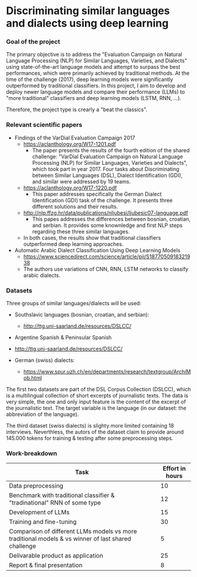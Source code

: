 # Discriminating similar languages and dialects using deep learning

### Goal of the project
The primary objective is to address the "Evaluation Campaign on Natural Language Processing (NLP) for Similar Languages, Varieties, and Dialects" using state-of-the-art language models and attempt to surpass the best performances, which were primarily achieved by traditional methods. At the time of the challenge (2017), deep learning models were significantly outperformed by traditional classifiers. In this project, I aim to develop and deploy newer language models and compare their performance (LLMs) to "more traditional" classifiers and deep learning models (LSTM, RNN, ...).

Therefore, the project type is crearly a "beat the classics". 

### Relevant scientific papers
* Findings of the VarDial Evaluation Campaign 2017
  * https://aclanthology.org/W17-1201.pdf
    * The paper presents the results of the fourth edition of the shared challenge: "VarDial Evaluation Campaign on Natural Language Processing (NLP) for Similar Languages, Varieties and Dialects", which took part in year 2017. Four tasks about Discriminating between Similar Languages (DSL), Dialect Identification (GDI), and similar were addressed by 19 teams. 
  * https://aclanthology.org/W17-1220.pdf
    * This paper addresses specifically the German Dialect Identification (GDI) task of the challenge. It presents three different solutions and their results.
  * http://nlp.ffzg.hr/data/publications/nljubesi/ljubesic07-language.pdf
    * This papes addresses the differences between bosnian, croatian, and serbian. It provides some knownledge and first NLP steps regarding these three similar languages.
  * In both cases, the results show that traditional classifiers outperformed deep learning approaches. 
* Automatic Arabic Dialect Classification Using Deep Learning Models
  * https://www.sciencedirect.com/science/article/pii/S1877050918321938
  * The authors use variations of CNN, RNN, LSTM networks to classify arabic dialects. 


### Datasets 
Three groups of similar languages/dialects will be used: 
* Southslavic languages (bosnian, croatian, and serbian): 
  * http://ttg.uni-saarland.de/resources/DSLCC/
 
* Argentine Spanish & Peninsular Spanish
 * http://ttg.uni-saarland.de/resources/DSLCC/

* German (swiss) dialects: 
  * https://www.spur.uzh.ch/en/departments/research/textgroup/ArchiMob.html

The first two datasets are part of the DSL Corpus Collection (DSLCC), which is a multilingual collection of short excerpts of journalistic texts. The data is very simple, the one and only input feature is the content of the excerpt of the journalistic text. The target variable is the language (in our dataset: the abbreviation of the language). 

The third dataset (swiss dialects) is slighty more limited containing 18 interviews. Neverthless, the autors of the dataset claim to provide around 145.000 tokens for training & testing after some preprocessing steps. 

### Work-breakdown 

Task  | Effort in hours
------------- | -------------
Data preprocessing | 10
Benchmark with traditional classifier & "tradinational" RNN of some type | 12
Development of LLMs | 15
Training and fine-tuning | 30
Comparison of different LLMs models vs more traditional models & vs winner of last shared challenge | 5
Delivarable product as application | 25
Report & final presentation | 8
